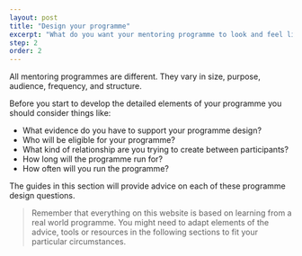 ```yaml
---
layout: post
title: "Design your programme"
excerpt: "What do you want your mentoring programme to look and feel like?"
step: 2
order: 2
---
```


All mentoring programmes are different. They vary in size, purpose, audience, frequency, and structure. 

Before you start to develop the detailed elements of your programme you should consider things like:

- What evidence do you have to support your programme design?
- Who will be eligible for your programme?
- What kind of relationship are you trying to create between participants?
- How long will the programme run for?
- How often will you run the programme?

The guides in this section will provide advice on each of these programme design questions.

> Remember that everything on this website is based on learning from a real world programme. You might need to adapt elements of the advice, tools or resources in the following sections to fit your particular circumstances.
